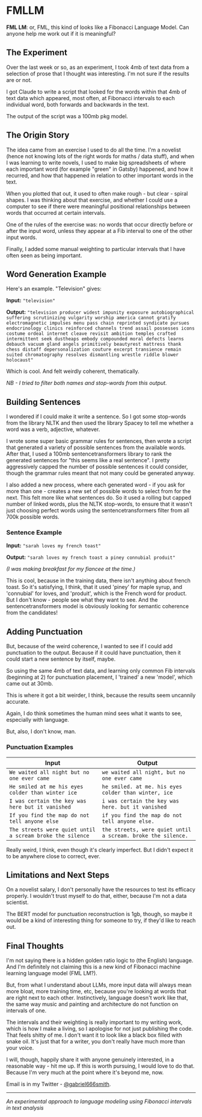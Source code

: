 # FMLLM

**FML LM**: or, FML, this kind of looks like a Fibonacci Language Model. Can anyone help me work out if it is meaningful? 

## The Experiment

Over the last week or so, as an experiment, I took 4mb of text data from a selection of prose that I thought was interesting. I'm not sure if the results are or not.

I got Claude to write a script that looked for the words within that 4mb of text data which appeared, most often, at Fibonacci intervals to each individual word, both forwards and backwards in the text.

The output of the script was a 100mb pkg model.

## The Origin Story

The idea came from an exercise I used to do all the time. I'm a novelist (hence not knowing lots of the right words for maths / data stuff), and when I was learning to write novels, I used to make big spreadsheets of where each important word (for example "green" in Gatsby) happened, and how it recurred, and how that happened in relation to other important words in the text.

When you plotted that out, it used to often make rough - but clear - spiral shapes. I was thinking about that exercise, and whether I could use a computer to see if there were meaningful positional relationships between words that occurred at certain intervals.

One of the rules of the exercise was: no words that occur directly before or after the input word, unless they appear at a Fib interval to one of the other input words.

Finally, I added some manual weighting to particular intervals that I have often seen as being important.

## Word Generation Example

Here's an example. "Television" gives:

**Input:** `"television"`

**Output:** `"television producer widest impunity exposure autobiographical suffering scrutinizing vulgarity worship america cannot gratify electromagnetic impulses menu pass chain reprinted syndicate pursues endocrinology clinics reinforced channels trend assail possesses icons costume ordeal internet cleave revisit ambition temples crafted intermittent seek dustheaps embody compounded moral defects learns debauch vacuum gland angels primitively beautyrest mattress thank chess distaff depersonalization couture excerpt transience remain suited chromatography resolves dismantling wrestle riddle blower holocaust"`

Which is cool. And felt weirdly coherent, thematically.

*NB - I tried to filter both names and stop-words from this output.*

## Building Sentences

I wondered if I could make it write a sentence. So I got some stop-words from the library NLTK and then used the library Spacey to tell me whether a word was a verb, adjective, whatever.

I wrote some super basic grammar rules for sentences, then wrote a script that generated a variety of possible sentences from the available words. After that, I used a 100mb sentencetransformers library to rank the generated sentences for "this seems like a real sentence". I pretty aggressively capped the number of possible sentences it could consider, though the grammar rules meant that not many could be generated anyway.

I also added a new process, where each generated word - if you ask for more than one - creates a new set of possible words to select from for the next. This felt more like what sentences do. So it used a rolling but capped number of linked words, plus the NLTK stop-words, to ensure that it wasn't just choosing perfect words using the sentencetransformers filter from all 700k possible words.

### Sentence Example

**Input:** `"sarah loves my french toast"`

**Output:** `"sarah loves my french toast a piney connubial produit"`

*(I was making breakfast for my fiancee at the time.)*

This is cool, because in the training data, there isn't anything about french toast. So it's satisfying, I think, that it used 'piney' for maple syrup, and 'connubial' for loves, and 'produit', which is the French word for product. But I don't know - people see what they want to see. And the sentencetransformers model is obviously looking for semantic coherence from the candidates!

## Adding Punctuation

But, because of the weird coherence, I wanted to see if I could add punctuation to the output. Because if it could have punctuation, then it could start a new sentence by itself, maybe.

So using the same 4mb of text data, and learning only common Fib intervals (beginning at 2) for punctuation placement, I 'trained' a new 'model', which came out at 30mb.

This is where it got a bit weirder, I think, because the results seem uncannily accurate.

Again, I do think sometimes the human mind sees what it wants to see, especially with language.

But, also, I don't know, man.

### Punctuation Examples

| Input | Output |
|-------|--------|
| `We waited all night but no one ever came` | `we waited all night, but no one ever came` |
| `He smiled at me his eyes colder than winter ice` | `he smiled. at me. his eyes colder than winter, ice` |
| `I was certain the key was here but it vanished` | `i was certain the key was here. but it vanished` |
| `If you find the map do not tell anyone else` | `if you find the map do not tell anyone else.` |
| `The streets were quiet until a scream broke the silence` | `the streets, were quiet until a scream. broke the silence.` |

Really weird, I think, even though it's clearly imperfect. But I didn't expect it to be anywhere close to correct, ever.

## Limitations and Next Steps

On a novelist salary, I don't personally have the resources to test its efficacy properly. I wouldn't trust myself to do that, either, because I'm not a data scientist.

The BERT model for punctuation reconstruction is 1gb, though, so maybe it would be a kind of interesting thing for someone to try, if they'd like to reach out.

## Final Thoughts

I'm not saying there is a hidden golden ratio logic to (the English) language. And I'm definitely not claiming this is a new kind of Fibonacci machine learning language model (FML LM?).

But, from what I understand about LLMs, more input data will always mean more bloat, more training time, etc, because you're looking at words that are right next to each other. Instinctively, language doesn't work like that, the same way music and painting and architecture do not function on intervals of one.

The intervals and their weighting is really important to my writing work, which is how I make a living, so I apologise for not just publishing the code. That feels shitty of me. I don't want it to look like a black box filled with snake oil. It's just that for a writer, you don't really have much more than your voice.

I will, though, happily share it with anyone genuinely interested, in a reasonable way - hit me up. If this is worth pursuing, I would love to do that. Because I'm very much at the point where it's beyond me, now.

Email is in my Twitter - [@gabriel666smith](https://twitter.com/gabriel666smith).

---

*An experimental approach to language modeling using Fibonacci intervals in text analysis*
